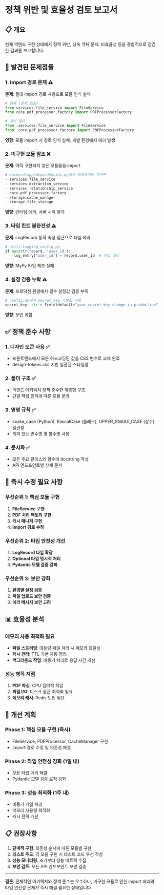 # 정책 위반 및 효율성 검토 보고서

## 📋 개요
현재 백엔드 구현 상태에서 정책 위반, 상속 객체 문제, 비효율성 등을 종합적으로 점검한 결과를 보고합니다.

## 🚨 발견된 문제점들

### 1. Import 경로 문제 ⚠️
**문제**: 절대 import 경로 사용으로 모듈 인식 실패
```python
# 현재 (문제 있음)
from services.file_service import FileService
from core.pdf_processor.factory import PDFProcessorFactory

# 개선 필요
from .services.file_service import FileService
from .core.pdf_processor.factory import PDFProcessorFactory
```

**영향**: 모듈 import 시 경로 인식 실패, 개발 환경에서 에러 발생

### 2. 미구현 모듈 참조 ❌
**문제**: 아직 구현되지 않은 모듈들을 import
```python
# backend/app/dependencies.py에서 참조하지만 미구현
- services.file_service
- services.extraction_service  
- services.relationship_service
- core.pdf_processor.factory
- storage.cache_manager
- storage.file_storage
```

**영향**: 런타임 에러, 서버 시작 불가

### 3. 타입 힌트 불완전성 ⚠️
**문제**: LogRecord 동적 속성 접근으로 타입 에러
```python
# utils/logging_config.py
if hasattr(record, 'user_id'):
    log_entry["user_id"] = record.user_id  # 타입 에러
```

**영향**: MyPy 타입 체크 실패

### 4. 설정 검증 누락 ⚠️
**문제**: 프로덕션 환경에서 필수 설정값 검증 부족
```python
# config.py에서 secret_key 기본값 사용
secret_key: str = Field(default="your-secret-key-change-in-production")
```

**영향**: 보안 위험

## ✅ 정책 준수 사항

### 1. 디자인 토큰 사용 ✅
- 프론트엔드에서 모든 하드코딩된 값을 CSS 변수로 교체 완료
- design-tokens.css 기반 일관된 스타일링

### 2. 폴더 구조 ✅ 
- 백엔드 아키텍처 정책 준수한 계층형 구조
- 단일 책임 원칙에 따른 모듈 분리

### 3. 명명 규칙 ✅
- snake_case (Python), PascalCase (클래스), UPPER_SNAKE_CASE (상수) 일관성
- 의미 있는 변수명 및 함수명 사용

### 4. 문서화 ✅
- 모든 주요 클래스와 함수에 docstring 작성
- API 엔드포인트별 상세 문서

## 🔧 즉시 수정 필요 사항

### 우선순위 1: 핵심 모듈 구현
1. **FileService 구현**
2. **PDF 처리 팩토리 구현** 
3. **캐시 매니저 구현**
4. **Import 경로 수정**

### 우선순위 2: 타입 안전성 개선
1. **LogRecord 타입 확장**
2. **Optional 타입 명시적 처리**
3. **Pydantic 모델 검증 강화**

### 우선순위 3: 보안 강화
1. **환경별 설정 검증**
2. **파일 업로드 보안 검증**
3. **에러 메시지 보안 고려**

## 📊 효율성 분석

### 메모리 사용 최적화 필요
- **파일 스트리밍**: 대용량 파일 처리 시 메모리 효율성
- **캐시 관리**: TTL 기반 자동 정리
- **백그라운드 작업**: 비동기 처리로 응답 시간 개선

### 성능 병목 지점
1. **PDF 파싱**: CPU 집약적 작업
2. **파일 I/O**: 디스크 접근 최적화 필요
3. **메모리 캐시**: Redis 도입 필요

## 🎯 개선 계획

### Phase 1: 핵심 모듈 구현 (즉시)
- FileService, PDFProcessor, CacheManager 구현
- Import 경로 수정 및 의존성 해결

### Phase 2: 타입 안전성 강화 (1일 내)
- 모든 타입 에러 해결
- Pydantic 모델 검증 로직 강화

### Phase 3: 성능 최적화 (1주 내)
- 비동기 파일 처리
- 메모리 사용량 최적화
- 캐시 전략 개선

## 📋 권장사항

1. **단계적 구현**: 의존성 순서에 따른 모듈별 구현
2. **테스트 주도**: 각 모듈 구현 시 테스트 코드 우선 작성  
3. **성능 모니터링**: 초기부터 성능 메트릭 수집
4. **보안 검토**: 모든 API 엔드포인트 보안 검증

---

**결론**: 전체적인 아키텍처와 정책 준수는 우수하나, 미구현 모듈로 인한 import 에러와 타입 안전성 문제가 즉시 해결 필요한 상태입니다.
